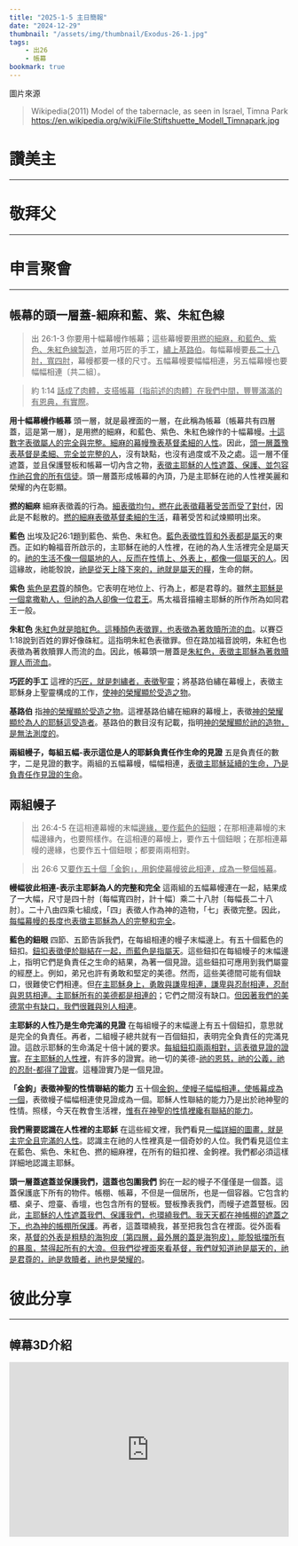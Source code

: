 ```yaml
---
title: "2025-1-5 主日簡報"
date: "2024-12-29"
thumbnail: "/assets/img/thumbnail/Exodus-26-1.jpg"
tags:
    - 出26
    - 帳幕
bookmark: true
---
```


圖片來源
> Wikipedia(2011) Model of the tabernacle, as seen in Israel, Timna Park https://en.wikipedia.org/wiki/File:Stiftshuette_Modell_Timnapark.jpg

# 讚美主
___

# 敬拜父
___

# 申言聚會
___

## 帳幕的頭一層蓋-細麻和藍、紫、朱紅色線

> 出 26:1-3 你要用十幅幕幔作帳幕；這些幕幔要<u>用</u><u>撚</u><u>的細麻</u><u>，和藍色、紫色、</u><u>朱紅色線製造</u>，並用巧匠的手工，<u>繡上基路伯</u>。每幅幕幔要<u>長二十八肘，寬四肘</u>，幕幔都要一樣的尺寸。五幅幕幔要幅幅相連，另五幅幕幔也要幅幅相連〔共二組〕。

> 約 1:14 <u>話成了肉體，支搭帳幕</u><u>〔指前述的肉體〕</u><u>在我們</u><u>中間，</u><u>豐</u><u>豐滿滿的</u><u>有恩典，有實際</u>。

**用十幅幕幔作帳幕** 頭一層，就是最裡面的一層，在此稱為帳幕〔帳幕共有四層蓋，這是第一層〕，是用撚的細麻，和藍色、紫色、朱紅色線作的十幅幕幔。<u>十這數字表徵屬人的完全與完整。</u><u>細麻的</u><u>幕</u><u>幔豫表</u><u>基督柔細的人性</u>。因此，<u>頭一層</u><u>蓋豫表基督是柔</u><u>細、完全並完整的人</u>，沒有缺點，也沒有過度或不及之處。這一層不僅遮蓋，並且保護豎板和帳幕一切內含之物，<u>表徵主耶穌的人性遮蓋、保護、並包容作</u><u>祂</u><u>召會的所有信徒</u>。頭一層蓋形成帳幕的內頂，乃是主耶穌在祂的人性裡美麗和榮耀的內在彰顯。

**撚的細麻** 細麻表徵義的行為。<u>細表徵均勻，</u><u>撚</u><u>在此表徵藉著受苦而受了對付</u>，因此是不鬆散的。<u>撚的細麻表徵</u><u>基督柔細的生活</u>，藉著受苦和試煉顯明出來。

**藍色** 出埃及記26:1題到藍色、紫色、朱紅色。<u>藍色表徵性質和外表都是屬天</u>的東西。正如約翰福音所啟示的，主耶穌在祂的人性裡，在祂的為人生活裡完全是屬天的。<u>祂</u><u>的生活不像一個屬地的人，反而在性情上、外表上，都像一個屬天的人</u>。因這緣故，祂能彀說，<u>祂</u><u>是從天上降下來的，</u><u>祂</u><u>就是屬天的糧</u>，生命的餅。

**紫色** <u>紫色</u><u>是君尊</u>的顏色。它表明在地位上、行為上，都是君尊的。雖然<u>主耶穌是一個拿</u><u>撒勒人</u><u>，但</u><u>祂</u><u>的為人卻像一位君王</u>。馬太福音描繪主耶穌的所作所為如同君王一般。

**朱紅色** <u>朱紅色就是暗紅色。這種顏色表徵罪，也表徵</u><u>為著救贖所流</u><u>的血</u>。以賽亞1:18說到百姓的罪好像硃紅。這指明朱紅色表徵罪。但在路加福音說明，朱紅色也表徵為著救贖罪人而流的血。因此，帳幕頭一層蓋是<u>朱紅色，表徵主耶穌</u><u>為著</u><u>救贖罪人而流血</u>。

**巧匠的手工** 這裡的<u>巧匠，就是刺繡者，表徵聖靈</u>；將基路伯繡在幕幔上，表徵主耶穌身上聖靈構成的工作，<u>使神的</u><u>榮耀顯</u><u>於受造之</u><u>物</u>。

**基路伯** 指<u>神的榮耀顯</u><u>於受造之</u><u>物</u>。這裡基路伯繡在細麻的幕幔上，表徵<u>神的榮耀顯於為人的耶穌</u><u>這受造</u><u>者</u>。基路伯的數目沒有記載，指明<u>神的榮耀顯於</u><u>祂</u><u>的造物，是無法測度的</u>。

**兩組幔子，每組五幅-表示這位是人的耶穌負責任作生命的見證** 五是負責任的數字，二是見證的數字。兩組的五幅幕幔，幅幅相連，<u>表徵主耶穌延續的生命，乃是負責任作見證的生命</u>。

## 兩組幔子

> 出 26:4-5 在這相連幕幔的末幅<u>邊緣，要作藍色</u><u>的鈕眼</u>；在那相連幕幔的末幅邊緣內，也要照樣作。在這相連的幕幔上，要作五十個鈕眼；在那相連幕幔的邊緣，也要作五十個鈕眼；都要兩兩相對。

> 出 26:6 又<u>要作五十</u><u>個</u><u>「</u><u>金</u><u>鉤</u><u>」</u><u>，用</u><u>鉤使幕幔</u><u>彼此相連，成為</u><u>一</u><u>整個帳幕</u>。

**幔幅彼此相連-表示主耶穌為人的完整和完全** 這兩組的五幅幕幔連在一起，結果成了一大幅，尺寸是四十肘〔每幅寬四肘，計十幅〕乘二十八肘〔每幅長二十八肘〕。二十八由四乘七組成，「四」表徵人作為神的造物，「七」表徵完整。因此，<u>每幅幕幔的長度也表徵主耶穌為人的完整和完全</u>。

**藍色的鈕眼** 四節、五節告訴我們，在每組相連的幔子末幅邊上。有五十個藍色的鈕扣。<u>鈕扣表徵便於聯結在一起，而藍色是指屬天</u>。這些鈕扣在每組幔子的末幅邊上，指明它們是負責任之生命的結果，為著一個見證。這些鈕扣可應用到我們屬靈的經歷上。例如，弟兄也許有勇敢和堅定的美德。然而，這些美德間可能有個缺口，很難使它們相連。但<u>在主耶穌身上，勇敢與謙卑相連，謙卑與忍耐相連，忍耐與恩慈相連。主耶穌所有的美德都是相連的</u>；它們之間沒有缺口。<u>但</u><u>因著</u><u>我們的美德當中有缺口，我們很難與別人相連</u>。

**主耶穌的人性乃是生命完滿的見證** 在每組幔子的末幅邊上有五十個鈕扣，意思就是完全的負責任。再者，二組幔子總共就有一百個鈕扣，表明完全負責任的完滿見證。這啟示耶穌的生命滿足十倍十誡的要求。<u>每組鈕扣兩兩相對</u><u>，</u><u>這表徵見證的證實</u>。<u>在主耶穌的人性</u><u>裡</u>，有許多的證實。祂一切的美德-<u>祂</u><u>的恩</u><u>慈</u><u>，</u><u>祂</u><u>的公義，</u><u>祂</u><u>的忍耐</u><u>-</u><u>都得了證實</u>。這種證實乃是一個見證。

**「金鉤」表徵神聖的性情聯結的能力** 五十個<u>金鉤，使</u><u>幔子幅幅相連，使帳幕成為一個</u>，表徵幔子幅幅相連使見證成為一個。耶穌人性聯結的能力乃是出於祂神聖的性情。照樣，今天在教會生活裡，<u>惟有在神聖的性情</u><u>裡</u><u>纔有聯結的能力</u>。

**我們需要認識在人性裡的主耶穌** 在這些經文裡，我們看見<u>一幅詳細的圖畫，就是主完全且完滿的人性</u>。認識主在祂的人性裡真是一個奇妙的人位。我們看見這位主在藍色、紫色、朱紅色、撚的細麻裡，在所有的鈕扣裡、金鉤裡。我們都必須這樣詳細地認識主耶穌。

**頭一層蓋遮蓋並保護我們，這蓋也包圍我們** 鉤在一起的幔子不僅僅是一個蓋。這蓋保護底下所有的物件。帳棚、帳幕，不但是一個居所，也是一個容器。它包含約櫃、桌子、燈臺、香壇，也包含所有的豎板。豎板豫表我們，而幔子遮蓋豎板。因此，<u>主耶穌的人性遮蓋我們、保護我們，也環繞我們。我天天都在神帳棚的遮蓋之下，也為神的帳棚所保護</u>。再者，這蓋環繞我，甚至把我包含在裡面。從外面看來，<u>基督的外表是粗糙的海狗皮〔第四層，最外層</u><u>的蓋</u><u>是海狗皮</u><u>〕</u><u>，能彀抵擋所有的暴風，禁得起所有的大浪。但我們從</u><u>裡</u><u>面來看基督，我們就知道</u><u>祂</u><u>是屬天的，</u><u>祂是君尊</u><u>的，</u><u>祂</u><u>是救</u><u>贖者，祂</u><u>也是榮耀的</u>。

# 彼此分享
___

## 幛幕3D介紹

<iframe width="100%" height="315" src="https://www.youtube.com/embed/MMEQ-WlsWsc?si=Z7kn98ku6xW3wFYV" title="YouTube video player" frameborder="0" allow="accelerometer; autoplay; clipboard-write; encrypted-media; gyroscope; picture-in-picture; web-share" referrerpolicy="strict-origin-when-cross-origin" allowfullscreen></iframe>


